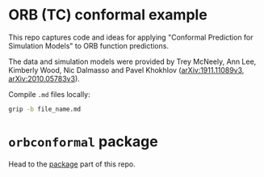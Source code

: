 # ORB (TC) conformal example

This repo captures code and ideas for applying "Conformal Prediction for Simulation Models" to ORB function predictions.

The data and simulation models were provided by Trey McNeely, Ann Lee, Kimberly Wood, Nic Dalmasso and Pavel Khokhlov ([arXiv:1911.11089v3](https://arxiv.org/abs/1911.11089), [arXiv:2010.05783v3](https://arxiv.org/abs/1911.11089)).


Compile `.md` files locally:

```bash
grip -b file_name.md
```

# `orbconformal` package

Head to the [package](https://github.com/benjaminleroy/orb-tc-conformal/tree/main/package/orbconformal) part of this repo.
